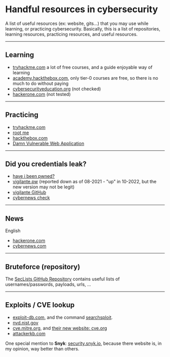 # Handful resources in cybersecurity

A list of useful resources (ex: website, gits...) that you may use while learning, or practicing cybersecurity. Basically, this is a list of repositories, learning resources, practicing resources, and useful resources.

<hr class="sl">

## Learning

* [tryhackme.com](https://tryhackme.com/) a lot of free courses, and a guide enjoyable way of learning
* [academy.hackthebox.com](https://academy.hackthebox.com/catalogue), only tier-0 courses are free, so there is no much to do without paying
* [cybersecurityeducation.org](https://www.cybersecurityeducation.org/) (not checked)
* [hackerone.com](https://www.hackerone.com/hackers) (not tested)

<hr class="sr">

## Practicing

* [tryhackme.com](https://tryhackme.com/)
* [root me](https://www.root-me.org/)
* [hackthebox.com](https://hackthebox.com/)
* [Damn Vulnerable Web Application](https://dvwa.co.uk/)

<hr class="sl">

## Did you credentials leak?

* [have i been pwned?](https://haveibeenpwned.com/)
* [vigilante.pw](https://vigilante.pw/) (reported down as of 08-2021 - "up" in 10-2022, but the new version may not be legit)
* [vigilante GitHub](https://github.com/wedataintelligence/Vigilante.pw/blob/master/data.csv)
* [cybernews check](https://cybernews.com/personal-data-leak-check/)

<hr class="sr">

## News

English

* [hackerone.com](https://www.hackerone.com/resources)
* [cybernews.com](https://cybernews.com/news/)

<hr class="sr">

## Bruteforce  (repository)

The [SecLists GitHub Repository](https://github.com/danielmiessler/SecLists/) contains useful lists of usernames/passwords, payloads, urls, ...

<hr class="sl">

## Exploits / CVE lookup

* [exploit-db.com](https://www.exploit-db.com/), and the command [searchsploit](https://github.com/offensive-security/exploitdb).
* [nvd.nist.gov](https://nvd.nist.gov/vuln/search/results?form_type=Basic&results_type=overview&search_type=all)
* [cve.mitre.org](https://cve.mitre.org/cve/), and [their new website: cve.org](https://www.cve.org/)
* [attackerkb.com](https://attackerkb.com/)

One special mention to **Snyk**: [security.snyk.io](https://security.snyk.io/), because there website is, in my opinion, way better than others.